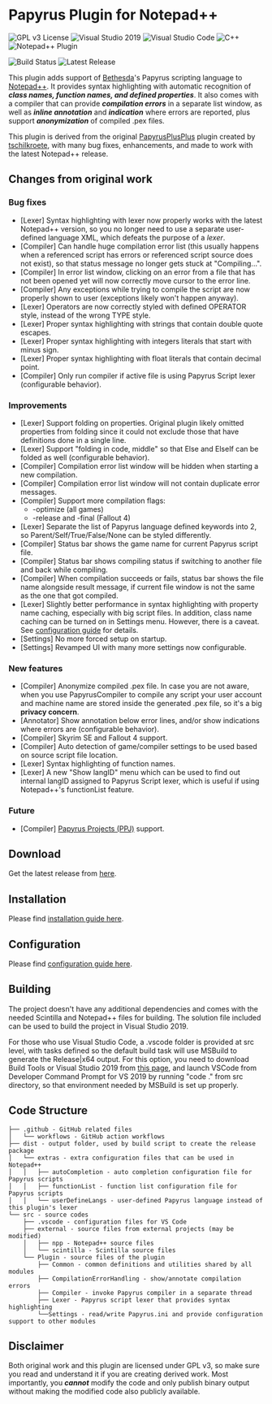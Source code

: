 # Papyrus Plugin for Notepad++
![GPL v3 License](https://img.shields.io/badge/License-GPL%20v3-blue)
![Visual Studio 2019](https://img.shields.io/badge/Visual%20Studio-2019-blue?logo=visual-studio)
![Visual Studio Code](https://img.shields.io/badge/Visual%20Studio%20Code-grey?logo=visual-studio-code)
![C++](https://img.shields.io/badge/c++-blue.svg?&logo=c%2B%2B)
![Notepad++ Plugin](https://img.shields.io/badge/Notepad++-Plugin-blue.svg?&logo=notepad%2B%2B)

![Build Status](https://github.com/blu3mania/PapyrusPlusPlus/workflows/Build/badge.svg?branch=master)
![Latest Release](https://img.shields.io/github/v/release/blu3mania/npp-papyrus)

This plugin adds support of [Bethesda](https://bethesdagamestudios.com/)'s Papyrus scripting language to
[Notepad++](https://notepad-plus-plus.org/).
It provides syntax highlighting with automatic recognition of ***class names, function names, and defined
properties***.
It also comes with a compiler that can provide ***compilation errors*** in a separate list window, as well
as ***inline annotation*** and ***indication*** where errors are reported, plus support ***anonymization***
of compiled .pex files.

This plugin is derived from the original [PapyrusPlusPlus](https://github.com/tschilkroete/PapyrusPlusPlus)
plugin created by [tschilkroete](https://www.nexusmods.com/skyrim/users/20418429), with many bug fixes,
enhancements, and made to work with the latest Notepad++ release.


## Changes from original work
### Bug fixes
- [Lexer] Syntax highlighting with lexer now properly works with the latest Notepad++ version, so you no
  longer need to use a separate user-defined language XML, which defeats the purpose of a *lexer*.
- [Compiler] Can handle huge compilation error list (this usually happens when a referenced script has errors
  or referenced script source does not exist), so that status message no longer gets stuck at "Compiling...".
- [Compiler] In error list window, clicking on an error from a file that has not been opened yet will now
  correctly move cursor to the error line.
- [Compiler] Any exceptions while trying to compile the script are now properly shown to user (exceptions
  likely won't happen anyway).
- [Lexer] Operators are now correctly styled with defined OPERATOR style, instead of the wrong TYPE style.
- [Lexer] Proper syntax highlighting with strings that contain double quote escapes.
- [Lexer] Proper syntax highlighting with integers literals that start with minus sign.
- [Lexer] Proper syntax highlighting with float literals that contain decimal point.
- [Compiler] Only run compiler if active file is using Papyrus Script lexer (configurable behavior).

### Improvements
- [Lexer] Support folding on properties. Original plugin likely omitted properties from folding since it could
  not exclude those that have definitions done in a single line.
- [Lexer] Support "folding in code, middle" so that Else and ElseIf can be folded as well (configurable
  behavior).
- [Compiler] Compilation error list window will be hidden when starting a new compilation.
- [Compiler] Compilation error list window will not contain duplicate error messages.
- [Compiler] Support more compilation flags:
  - -optimize (all games)
  - -release and -final (Fallout 4)
- [Lexer] Separate the list of Papyrus language defined keywords into 2, so Parent/Self/True/False/None can be
  styled differently.
- [Compiler] Status bar shows the game name for current Papyrus script file.
- [Compiler] Status bar shows compiling status if switching to another file and back while compiling.
- [Compiler] When compilation succeeds or fails, status bar shows the file name alongside result message, if
  current file window is not the same as the one that got compiled.
- [Lexer] Slightly better performance in syntax highlighting with property name caching, especially with big
  script files. In addition, class name caching can be turned on in Settings menu. However, there is a caveat.
  See [configuration guide](Configuration.md#class-names-caching) for details.
- [Settings] No more forced setup on startup.
- [Settings] Revamped UI with many more settings now configurable.

### New features
- [Compiler] Anonymize compiled .pex file. In case you are not aware, when you use PapyrusCompiler to compile
  any script your user account and machine name are stored inside the generated .pex file, so it's a big
  **privacy concern**.
- [Annotator] Show annotation below error lines, and/or show indications where errors are (configurable
  behavior).
- [Compiler] Skyrim SE and Fallout 4 support.
- [Compiler] Auto detection of game/compiler settings to be used based on source script file location.
- [Lexer] Syntax highlighting of function names.
- [Lexer] A new "Show langID" menu which can be used to find out internal langID assigned to Papyrus Script
  lexer, which is useful if using Notepad++'s functionList feature.

### Future
- [Compiler] [Papyrus Projects (PPJ)](https://www.creationkit.com/fallout4/index.php?title=Papyrus_Projects)
  support.


## Download
Get the latest release from [here](https://github.com/blu3mania/npp-papyrus/releases/latest).


## Installation
Please find [installation guide here](Installation.md).


## Configuration
Please find [configuration guide here](Configuration.md).


## Building
The project doesn't have any additional dependencies and comes with the needed Scintilla and Notepad++ files
for building. The solution file included can be used to build the project in Visual Studio 2019.

For those who use Visual Studio Code, a .vscode folder is provided at src level, with tasks defined so the
default build task will use MSBuild to generate the Release|x64 output. For this option, you need to download
Build Tools or Visual Studio 2019 from [this page](https://visualstudio.microsoft.com/downloads/), and launch
VSCode from Developer Command Prompt for VS 2019 by running "code ." from src directory, so that environment
needed by MSBuild is set up properly.


## Code Structure
```
├── .github - GitHub related files
│   └── workflows - GitHub action workflows
├── dist - output folder, used by build script to create the release package
│   └── extras - extra configuration files that can be used in Notepad++
│   │   ├── autoCompletion - auto completion configuration file for Papyrus scripts
│   │   ├── functionList - function list configuration file for Papyrus scripts
│   │   └── userDefineLangs - user-defined Papyrus language instead of this plugin's lexer
└── src - source codes
    ├── .vscode - configuration files for VS Code
    ├── external - source files from external projects (may be modified)
    │   ├── npp - Notepad++ source files
    │   └── scintilla - Scintilla source files
    └── Plugin - source files of the plugin
        ├── Common - common definitions and utilities shared by all modules
        ├── CompilationErrorHandling - show/annotate compilation errors
        ├── Compiler - invoke Papyrus compiler in a separate thread
        ├── Lexer - Papyrus script lexer that provides syntax highlighting
        └──Settings - read/write Papyrus.ini and provide configuration support to other modules
```


## Disclaimer
Both original work and this plugin are licensed under GPL v3, so make sure you read and understand it if you
are creating derived work. Most importantly, you ***cannot*** modify the code and only publish binary output
without making the modified code also publicly available.
